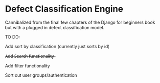 # Defect Classification Engine
Cannibalized from the final few chapters of the Django for beginners book but
with a plugged in defect classification model.

TO DO:

  Add sort by classification (currently just sorts by id)

  A̶d̶d̶ ̶S̶e̶a̶r̶c̶h̶ ̶f̶u̶n̶c̶t̶i̶o̶n̶a̶l̶i̶t̶y̶

  Add filter functionality
  
  Sort out user groups/authentication
